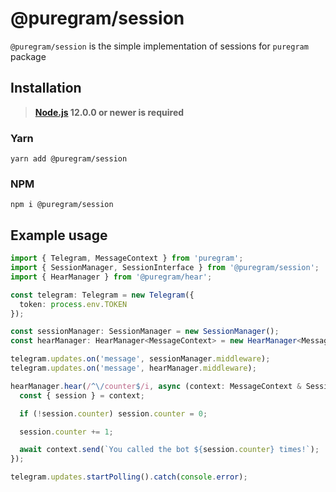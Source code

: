 # @puregram/session

`@puregram/session` is the simple implementation of sessions for `puregram` package

## Installation
> **[Node.js](https://nodejs.org/) 12.0.0 or newer is required**

### Yarn
```
yarn add @puregram/session
```

### NPM
```
npm i @puregram/session
```

## Example usage
```ts
import { Telegram, MessageContext } from 'puregram';
import { SessionManager, SessionInterface } from '@puregram/session';
import { HearManager } from '@puregram/hear';

const telegram: Telegram = new Telegram({
  token: process.env.TOKEN
});

const sessionManager: SessionManager = new SessionManager();
const hearManager: HearManager<MessageContext> = new HearManager<MessageContext>();

telegram.updates.on('message', sessionManager.middleware);
telegram.updates.on('message', hearManager.middleware);

hearManager.hear(/^\/counter$/i, async (context: MessageContext & SessionInterface) => {
  const { session } = context;

  if (!session.counter) session.counter = 0;

  session.counter += 1;

  await context.send(`You called the bot ${session.counter} times!`);
});

telegram.updates.startPolling().catch(console.error);
```
